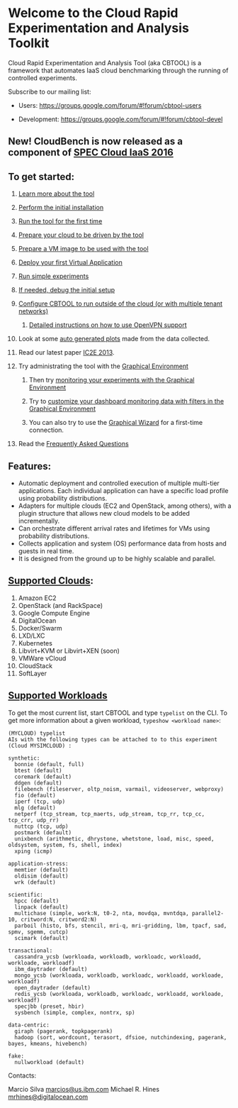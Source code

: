 # Welcome to the Cloud Rapid Experimentation and Analysis Toolkit

Cloud Rapid Experimentation and Analysis Tool (aka CBTOOL) is a framework that automates IaaS cloud benchmarking through the running of controlled experiments.

Subscribe to our mailing list:

- Users: https://groups.google.com/forum/#!forum/cbtool-users

- Development: https://groups.google.com/forum/#!forum/cbtool-devel


## New! CloudBench is now released as a component of [SPEC Cloud IaaS 2016](http://spec.org/cloud_iaas2016)

## To get started:

1. [Learn more about the tool](https://github.com/ibmcb/cbtool/wiki/DOC:-Table-of-Contents)

2. [Perform the initial installation](https://github.com/ibmcb/cbtool/wiki/HOWTO:-Initial-Installation)

3. [Run the tool for the first time](https://github.com/ibmcb/cbtool/wiki/HOWTO:-Running-the-tool-for-the-first-time)

4. [Prepare your cloud to be driven by the tool](https://github.com/ibmcb/cbtool/wiki/HOWTO:-Preparing-your-cloud-to-be-driven-by-CBTOOL)

5. [Prepare a VM image to be used with the tool](https://github.com/ibmcb/cbtool/wiki/HOWTO:-Preparing-a-VM-to-be-used-with-CBTOOL-on-a-real-cloud)

6. [Deploy your first Virtual Application](https://github.com/ibmcb/cbtool/wiki/HOWTO:-Deploy-your-first-virtual-application)

7. [Run simple experiments](https://github.com/ibmcb/cbtool/wiki/HOWTO:-Run-simple-experiments)

8. [If needed, debug the initial setup](https://github.com/ibmcb/cbtool/wiki/HOWTO:-Debug-initial-setup)

9. [Configure CBTOOL to run outside of the cloud (or with multiple tenant networks)](https://github.com/ibmcb/cbtool/wiki/HOWTO:-Run-the-CloudBench-orchestrator-outside-of-the-cloud-(or-with-multiple-tenant-networks))

    1. [Detailed instructions on how to use OpenVPN support](https://github.com/ibmcb/cbtool/wiki/HOWTO:-Use-VPN-support-with-your-benchmarks)
    
10. Look at some [auto generated plots](https://github.com/ibmcb/cbtool/wiki/HOWTO:-Save-Monitoring-Data-on-the-Command-Line) made from the data collected.

11. Read our latest paper [IC2E 2013](http://dl.acm.org/citation.cfm?id=2497243).

13. Try administrating the tool with the [Graphical Environment](https://github.com/ibmcb/cbtool/wiki/HOWTO:-Using-the-Graphical-Environment)

    1. Then try [monitoring your experiments with the Graphical Environment](https://github.com/ibmcb/cbtool/wiki/HOWTO:-Monitoring-with-the-Graphical-Environment)

    2. Try to [customize your dashboard monitoring data with filters in the Graphical Environment](https://github.com/ibmcb/cbtool/wiki/HOWTO:-Customize-Dashboard-Monitoring-in-the-Graphical-Environment)

    3. You can also try to use the [Graphical Wizard](https://github.com/ibmcb/cbtool/wiki/HOWTO:-Using-the-Wizard-for-first-time-connection) for a first-time connection.

16. Read the [Frequently Asked Questions](https://github.com/ibmcb/cbtool/wiki/FAQ)

## Features:
- Automatic deployment and controlled execution of multiple multi-tier applications.
Each individual application can have a specific load profile using probability distributions.
- Adapters for multiple clouds (EC2 and OpenStack, among others), with a plugin structure that allows new cloud models to be added incrementally.
- Can orchestrate different arrival rates and lifetimes for VMs using probability distributions.
- Collects application and system (OS) performance data from hosts and guests in real time.
- It is designed from the ground up to be highly scalable and parallel.

## <a name="adapters">[Supported Clouds](https://github.com/ibmcb/cbtool/wiki/DOC:-Supported-Clouds):

1. Amazon EC2
2. OpenStack (and RackSpace)
3. Google Compute Engine 
4. DigitalOcean
5. Docker/Swarm
6. LXD/LXC
7. Kubernetes
8. Libvirt+KVM or Libvirt+XEN (soon)
9. VMWare vCloud
10. CloudStack
11. SoftLayer

## <a name="workloads">[Supported Workloads](https://github.com/ibmcb/cbtool/wiki/DOC:-Supported-Virtual-Applications)

To get the most current list, start CBTOOL and type ```typelist``` on the CLI. To get more information about a given workload, ```typeshow <workload name>```:

```
(MYCLOUD) typelist
AIs with the following types can be attached to to this experiment (Cloud MYSIMCLOUD) :

synthetic:
  bonnie (default, full)
  btest (default)
  coremark (default)
  ddgen (default)
  filebench (fileserver, oltp_noism, varmail, videoserver, webproxy)
  fio (default)
  iperf (tcp, udp)
  mlg (default)
  netperf (tcp_stream, tcp_maerts, udp_stream, tcp_rr, tcp_cc, tcp_crr, udp_rr)
  nuttcp (tcp, udp)
  postmark (default)
  unixbench (arithmetic, dhrystone, whetstone, load, misc, speed, oldsystem, system, fs, shell, index)
  xping (icmp)

application-stress:
  memtier (default)
  oldisim (default)
  wrk (default)

scientific:
  hpcc (default)
  linpack (default)
  multichase (simple, work:N, t0-2, nta, movdqa, mvntdqa, parallel2-10, critword:N, critword2:N)
  parboil (histo, bfs, stencil, mri-q, mri-gridding, lbm, tpacf, sad, spmv, sgemm, cutcp)
  scimark (default)

transactional:
  cassandra_ycsb (workloada, workloadb, workloadc, workloadd, workloade, workloadf)
  ibm_daytrader (default)
  mongo_ycsb (workloada, workloadb, workloadc, workloadd, workloade, workloadf)
  open_daytrader (default)
  redis_ycsb (workloada, workloadb, workloadc, workloadd, workloade, workloadf)
  specjbb (preset, hbir)
  sysbench (simple, complex, nontrx, sp)

data-centric:
  giraph (pagerank, topkpagerank)
  hadoop (sort, wordcount, terasort, dfsioe, nutchindexing, pagerank, bayes, kmeans, hivebench)

fake:
  nullworkload (default)
```
Contacts:

Marcio Silva marcios@us.ibm.com
Michael R. Hines mrhines@digitalocean.com
